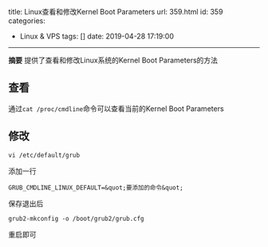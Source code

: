 title: Linux查看和修改Kernel Boot Parameters
url: 359.html
id: 359
categories:
  - Linux &amp; VPS
tags: []
date: 2019-04-28 17:19:00
---
**摘要** 提供了查看和修改Linux系统的Kernel Boot Parameters的方法

<!--more-->

## 查看

通过`cat /proc/cmdline`命令可以查看当前的Kernel Boot Parameters

## 修改

    vi /etc/default/grub

添加一行

    GRUB_CMDLINE_LINUX_DEFAULT=&quot;要添加的命令&quot;

保存退出后

    grub2-mkconfig -o /boot/grub2/grub.cfg

重启即可